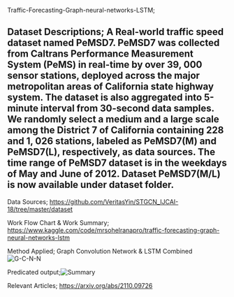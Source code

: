 Traffic-Forecasting-Graph-neural-networks-LSTM;

Dataset Descriptions; A  Real-world traffic speed dataset named PeMSD7. PeMSD7 was collected from Caltrans Performance Measurement System (PeMS) in real-time by over 39, 000 sensor stations, deployed across the major metropolitan areas of California state highway system. The dataset is also aggregated into 5-minute interval from 30-second data samples. We randomly select a medium and a large scale among the District 7 of California containing 228 and 1, 026 stations, labeled as PeMSD7(M) and PeMSD7(L), respectively, as data sources. The time range of PeMSD7 dataset is in the weekdays of May and June of 2012. Dataset PeMSD7(M/L) is now available under dataset folder.
-----------------------------------------------------------------------
Data Sources; https://github.com/VeritasYin/STGCN_IJCAI-18/tree/master/dataset

Work Flow Chart & Work Summary; https://www.kaggle.com/code/mrsohelranapro/traffic-forecasting-graph-neural-networks-lstm

Method Applied; Graph Convolution Network  & LSTM Combined
![G-C-N-N](https://github.com/SohelRana-aiub-Pro/Traffic-Forecasting-Graph-neural-networks-LSTM/assets/133596903/aa8affb7-112a-4d78-89d4-01b26efa8822)

Predicated output;![Summary](https://github.com/SohelRana-aiub-Pro/Traffic-Forecasting-Graph-neural-networks-LSTM/assets/133596903/77e09848-f292-4945-80e2-34fd0486933b)

Relevant Articles; https://arxiv.org/abs/2110.09726
